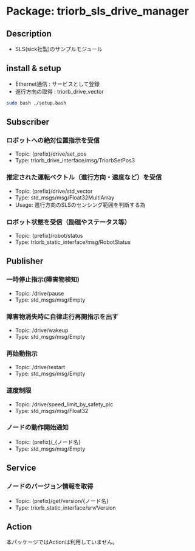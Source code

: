# Package: triorb_sls_drive_manager

## Description
- SLS(sick社製)のサンプルモジュール

## install & setup
- Ethernet通信 : サービスとして登録
- 進行方向の取得 : triorb_drive_vector
```bash
sudo bash ./setup.bash
```

## Subscriber
### ロボットへの絶対位置指示を受信
- Topic: (prefix)/drive/set_pos
- Type: triorb_drive_interface/msg/TriorbSetPos3

### 推定された運転ベクトル（進行方向・速度など）を受信
- Topic: (prefix)/drive/std_vector
- Type: std_msgs/msg/Float32MultiArray
- Usage: 進行方向のSLSのセンシング範囲を判断する為

### ロボット状態を受信（励磁やステータス等）
- Topic: (prefix)/robot/status
- Type: triorb_static_interface/msg/RobotStatus

## Publisher
### 一時停止指示(障害物検知)
- Topic: /drive/pause
- Type: std_msgs/msg/Empty

### 障害物消失時に自律走行再開指示を出す
- Topic: /drive/wakeup
- Type: std_msgs/msg/Empty

### 再始動指示
- Topic: /drive/restart
- Type: std_msgs/msg/Empty

### 速度制限
- Topic: /drive/speed_limit_by_safety_plc
- Type: std_msgs/msg/Float32

### ノードの動作開始通知
- Topic: (prefix)/_{ノード名}
- Type: std_msgs/msg/Empty

## Service
### ノードのバージョン情報を取得
- Topic: (prefix)/get/version/{ノード名}
- Type: triorb_static_interface/srv/Version

## Action
本パッケージではActionは利用していません。
